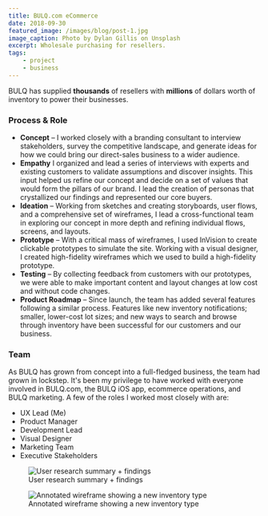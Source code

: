 ```yaml
---
title: BULQ.com eCommerce
date: 2018-09-30
featured_image: /images/blog/post-1.jpg
image_caption: Photo by Dylan Gillis on Unsplash
excerpt: Wholesale purchasing for resellers.
tags:
    - project
    - business
---
```


BULQ has supplied **thousands** of resellers with **millions** of dollars worth of inventory to power their businesses.

### Process &amp; Role

* **Concept** – I worked closely with a branding consultant to interview stakeholders, survey the competitive landscape, and generate ideas for how we could bring our direct-sales business to a wider audience.
* **Empathy** I organized and lead a series of interviews with experts and existing customers to validate assumptions and discover insights. This input helped us refine our concept and decide on a set of values that would form the pillars of our brand. I lead the creation of personas that crystallized our findings and represented our core buyers.
* **Ideation** –  Working from sketches and creating storyboards, user flows, and a comprehensive set of wireframes, I lead a cross-functional team in exploring our concept in more depth and refining individual flows, screens, and layouts.
* **Prototype** –  With a critical mass of wireframes, I used InVision to create clickable prototypes to simulate the site. Working with a visual designer, I created high-fidelity wireframes which we used to build a high-fidelity prototype.
* **Testing** – By collecting feedback from customers with our prototypes, we were able to make important content and layout changes at low cost and without code changes.
* **Product Roadmap** –  Since launch, the team has added several features following a similar process. Features like new inventory notifications; smaller, lower-cost lot sizes; and new ways to search and browse through inventory have been successful for our customers and our business.

### Team
As BULQ has grown from concept into a full-fledged business, the team had grown in lockstep. It's been my privilege to have worked with everyone involved in BULQ.com, the BULQ iOS app, ecommerce operations, and BULQ marketing. A few of the roles I worked most closely with are:

* UX Lead (Me)
* Product Manager
* Development Lead
* Visual Designer
* Marketing Team
* Executive Stakeholders

<figure class="p-6 rounded-lg mt-10 md:mt-20 shadow">
  <img data-lazy="/images/projects/bulq-interview-summary.png" alt="User research summary + findings">
    <figcaption class="text-center text-sm italic text-gray-600 mt-4">User research summary + findings</figcaption>
</figure>

<figure class="p-6 rounded-lg mt-10 md:mt-20 shadow">
  <img data-lazy="/images/projects/bulq-cases-wireframes.png" alt="Annotated wireframe showing a new inventory type">
    <figcaption class="text-center text-sm italic text-gray-600 mt-4">Annotated wireframe showing a new inventory type</figcaption>
</figure>
